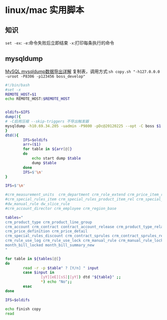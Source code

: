 # linux/mac 实用脚本

## 知识

`set -ex`:
 `-e`:命令失败后立即结束
 `-x`:打印每条执行的命令

## mysqldump

[MySQL mysqldump数据导出详解](https://www.cnblogs.com/chenmh/p/5300370.html)
复制表，调用方式:`sh copy.sh "-h127.0.0.0 -uroot -P8306 -p123456 boss_develop"`

```bash
#!/bin/bash
#set -x
REMOTE_HOST=$1
echo REMOTE_HOST:$REMOTE_HOST


oldifs=$IFS
dump(){
# -C启用压缩 --skip-triggers 不导出触发器
mysqldump -h10.69.34.205 -uadmin -P9800 -pDc@20120225 --opt -C boss $1 | mysql $REMOTE_HOST
}
dtd(){
        IFS=$oldifs
        arr=($1)
        for table in ${arr[@]}
        do
            echo start dump $table
            dump $table
        done
        IFS=$'\n'
}

IFS=$'\n'

#crm_measurement_units  crm_department crm_role_extend crm_price_item_ref_measure_time crm_time_units
#crm_special_rules_item crm_special_rules_product_item_rel crm_special_rules_product_type_rel
#dw_manual_rule dw_slice_rule
#crm_account_director crm_employee crm_region_base

tables="
crm_product_type crm_product_line_group
crm_account crm_contract contract_account_release crm_product_type_relation contract_product_price
crm_price_definition crm_price_detail
crm_special_rules_discount crm_contract_sprules crm_contract_sprules_regions
crm_rule_use_log crm_rule_use_lock crm_manual_rule crm_manual_rule_lock
month_bill_locked month_bill_summary_new
"

for table in ${tables[@]}
do
        read -r -p $table" ? [Y/n] " input
        case $input in
                [yY][eE][sS]|[yY]) dtd "${table}" ;;
                *) echo "No";;
        esac
done

IFS=$oldifs

echo finish copy
read
```
